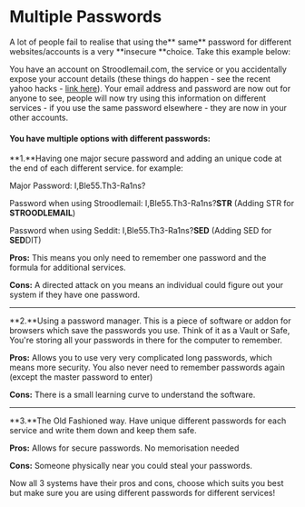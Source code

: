 # Multiple Passwords

A lot of  people fail to realise that using the** same** password for different websites/accounts is a very **insecure **choice. Take this example below:

You have an account on Stroodlemail.com, the service or you accidentally expose your account details \(these things do happen - see the recent yahoo hacks - [link here](https://en.wikipedia.org/wiki/Yahoo!_data_breaches)\). Your email address and password are now out for anyone to see, people will now try using this information on different services - if you use the same password elsewhere - they are now in your other accounts.

#### You have multiple options with different passwords:

**1.**Having one major secure password and adding an unique code at the end of each different service. for example:

Major Password: I,Ble55.Th3-Ra1ns?

Password when using Stroodlemail: I,Ble55.Th3-Ra1ns?**STR** \(Adding STR for **STROODLEMAIL**\)

Password when using Seddit: I,Ble55.Th3-Ra1ns?**SED** \(Adding SED for **SED**DIT\)

**Pros:** This means you only need to remember one password and the formula for additional services.

**Cons:** A directed attack on you means an individual could figure out your system if they have one password.

---

**2.**Using a password manager. This is a piece of software or addon for browsers which save the passwords you use. Think of it as a Vault or Safe, You're storing all your passwords in there for the computer to remember.

**Pros:** Allows you to use very very complicated long passwords, which means more security. You also never need to remember passwords again \(except the master password to enter\)

**Cons:** There is a small learning curve to understand the software.

---

**3.**The Old Fashioned way. Have unique different passwords for each service and write them down and keep them safe.

**Pros:** Allows for secure passwords. No memorisation needed

**Cons:** Someone physically near you could steal your passwords.

Now all 3 systems have their pros and cons, choose which suits you best but make sure you are using different passwords for different services!

